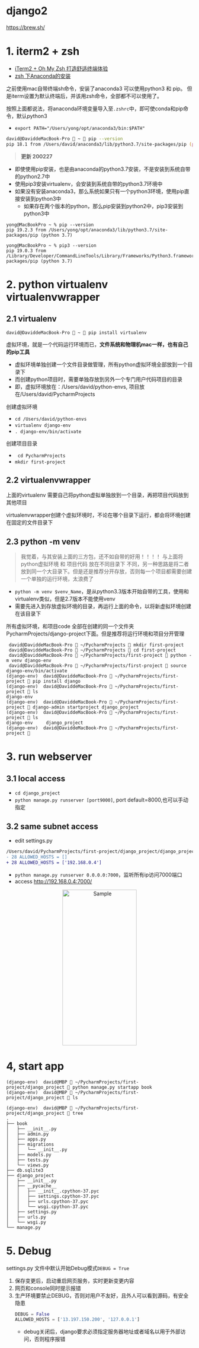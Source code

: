 # django2
https://brew.sh/


# 1. iterm2 + zsh
- [iTerm2 + Oh My Zsh 打造舒适终端体验](https://www.jianshu.com/p/9c3439cc3bdb)
- [zsh 下Anaconda的安装](https://www.jianshu.com/p/74b1c60148e8)
  
之前使用mac自带终端sh命令，安装了anaconda3 可以使用python3 和 pip。 但是iterm设置为默认终端后，并该用zsh命令，全部都不可以使用了。

按照上面都说法，将anaconda环境变量导入至```.zshrc```中，即可使conda和pip命令，默认python3
- `export PATH="/Users/yong/opt/anaconda3/bin:$PATH"`

```zsh
david@DaviddeMacBook-Pro  ~  pip --version
pip 18.1 from /Users/david/anaconda3/lib/python3.7/site-packages/pip (python 3.7)
```

> **更新 200227**
- 即使使用pip安装，也是由anaconda的python3.7安装，不是安装到系统自带的python2.7中
- 使用pip3安装virtualenv，会安装到系统自带的python3.7环境中
- 如果没有安装anaconda3，那么系统如果只有一个python3环境，使用pip直接安装到python3中
  - 如果存在两个版本的python，那么pip安装到python2中，pip3安装到python3中
```
yong@MacBookPro ~ % pip --version
pip 19.2.3 from /Users/yong/opt/anaconda3/lib/python3.7/site-packages/pip (python 3.7)

yong@MacBookPro ~ % pip3 --version
pip 19.0.3 from /Library/Developer/CommandLineTools/Library/Frameworks/Python3.framework/Versions/3.7/lib/python3.7/site-packages/pip (python 3.7)
```
# 2. python virtualenv virtualenvwrapper

## 2.1 virtualenv
```
david@DaviddeMacBook-Pro  ~  pip install virtualenv
```
虚拟环境，就是一个代码运行环境而已，**文件系统和物理机mac一样，也有自己的pip工具**
  - 虚拟环境单独创建一个文件目录做管理，所有python虚拟环境全部放到一个目录下
  - 而创建python项目时，需要单独存放到另外一个专门用户代码项目的目录
  - 即，虚拟环境放在：/Users/david/python-envs, 项目放在/Users/david/PycharmProjects
  

创建虚拟环境
- ```cd /Users/david/python-envs```
- ```virtualenv django-env```
- ```. django-env/bin/activate```

创建项目目录
- ``` cd PycharmProjects```
- ```mkdir first-project```

## 2.2 virtualenvwrapper
上面的virtualenv 需要自己将python虚拟单独放到一个目录，再把项目代码放到其他项目

virtualenvwrapper创建个虚拟环境时，不论在哪个目录下运行，都会将环境创建在固定的文件目录下


## 2.3 python -m venv

> 我觉着，与其安装上面的三方包，还不如自带的好用！！！！
> 与上面将 python虚拟环境 和 项目代码 放在不同目录下 不同，另一种思路是将二者放到同一个大目录下。但是还是推荐分开存放，否则每一个项目都需要创建一个单独的运行环境，太浪费了

- `python -m venv $venv_Name`，是从python3.3版本开始自带的工具，使用和virtualenv类似，但是2.7版本不能使用venv
- 需要先进入到存放虚拟环境的目录，再运行上面的命令，以将新虚拟环境创建在该目录下

所有虚拟环境，和项目code 全部在创建的同一个文件夹PycharmProjects/django-project下面。但是推荐将运行环境和项目分开管理
```
 david@DaviddeMacBook-Pro  ~/PycharmProjects  mkdir first-project
 david@DaviddeMacBook-Pro  ~/PycharmProjects  cd first-project
 david@DaviddeMacBook-Pro  ~/PycharmProjects/first-project  python -m venv django-env
 david@DaviddeMacBook-Pro  ~/PycharmProjects/first-project  source django-env/bin/activate
(django-env)  david@DaviddeMacBook-Pro  ~/PycharmProjects/first-project  pip install django
(django-env)  david@DaviddeMacBook-Pro  ~/PycharmProjects/first-project  ls
django-env
(django-env)  david@DaviddeMacBook-Pro  ~/PycharmProjects/first-project  django-admin startproject django_project
(django-env)  david@DaviddeMacBook-Pro  ~/PycharmProjects/first-project  ls
django-env     django_project
(django-env)  david@DaviddeMacBook-Pro  ~/PycharmProjects/first-project 
```
# 3. run webserver
## 3.1 local access
- ```cd django_project```
- ```python manage.py runserver [port9000]```, port default=8000,也可以手动指定

## 3.2 same subnet access

- edit settings.py
```diff
/Users/david/PycharmProjects/first-project/django_project/django_project/settings.py
- 28 ALLOWED_HOSTS = []
+ 28 ALLOWED_HOSTS = ['192.168.0.4']
```
- ```python manage.py runserver 0.0.0.0:7000```，监听所有ip访问7000端口
- access http://192.168.0.4:7000/ 
<p align="center">
    <img src="https://i.loli.net/2019/06/07/5cf9f8f1c70f232273.jpeg" alt="Sample"  width="200" height="420">
</p>

# 4, start app
    
```
(django-env)  david@MBP  ~/PycharmProjects/first-project/django_project  python manage.py startapp book
(django-env)  david@MBP  ~/PycharmProjects/first-project/django_project  ls
```
```
(django-env)  david@MBP  ~/PycharmProjects/first-project/django_project  tree
.
├── book
│   ├── __init__.py
│   ├── admin.py
│   ├── apps.py
│   ├── migrations
│   │   └── __init__.py
│   ├── models.py
│   ├── tests.py
│   └── views.py
├── db.sqlite3
├── django_project
│   ├── __init__.py
│   ├── __pycache__
│   │   ├── __init__.cpython-37.pyc
│   │   ├── settings.cpython-37.pyc
│   │   ├── urls.cpython-37.pyc
│   │   └── wsgi.cpython-37.pyc
│   ├── settings.py
│   ├── urls.py
│   └── wsgi.py
└── manage.py
```

# 5. Debug

settings.py 文件中默认开始Debug模式`DEBUG = True`
1. 保存变更后，启动重启网页服务，实时更新变更内容
2. 网页和console同时提示报错
3. 生产环境要禁止DEBUG，否则对用户不友好，且外人可以看到源码，有安全隐患
    ```python
    DEBUG = False
    ALLOWED_HOSTS = ['13.197.150.200', '127.0.0.1']
    ```
    - debug关闭后，django要求必须指定服务器地址或者域名以用于外部访问，否则程序报错









  
  
  
  
  
  
  
